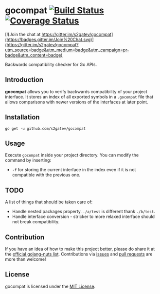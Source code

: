 # gocompat [![Build Status](https://travis-ci.org/s2gatev/gocompat.svg?branch=master)](https://travis-ci.org/s2gatev/gocompat) [![Coverage Status](https://coveralls.io/repos/s2gatev/gocompat/badge.svg?branch=master&service=github)](https://coveralls.io/github/s2gatev/gocompat?branch=master)

[![Join the chat at https://gitter.im/s2gatev/gocompat](https://badges.gitter.im/Join%20Chat.svg)](https://gitter.im/s2gatev/gocompat?utm_source=badge&utm_medium=badge&utm_campaign=pr-badge&utm_content=badge)

Backwards compatibility checker for Go APIs.

## Introduction

**gocompat** allows you to verify backwards compatibility of your project interface.
It stores an index of all exported symbols in a `.gocompat` file that allows comparisons with
newer versions of the interfaces at later point. 

## Installation

`go get -u github.com/s2gatev/gocompat`

## Usage

Execute `gocompat` inside your project directory. You can modify the command by inserting:
* `-f` for storing the current interface in the index even if it is not compatible with the previous one.

## TODO

A list of things that should be taken care of:
* Handle nested packages property. `./a/test` is different thank `./b/test`.
* Handle interface conversion - stricker to more relaxed interface should not break compatibility.

## Contribution

If you have an idea of how to make this project better, please do share it at the [official golang-nuts list](https://groups.google.com/forum/#!topic/golang-nuts/IjLhL4OZmrQ). Contributions via [issues](https://github.com/s2gatev/gocompat/issues) and [pull requests](https://github.com/s2gatev/gocompat/pulls) are more than welcome!

## License

gocompat is licensed under the [MIT License](LICENSE).

